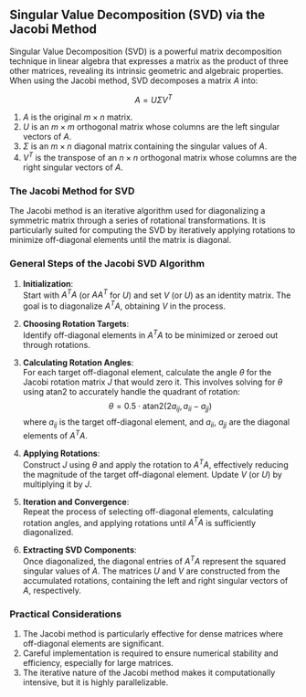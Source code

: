 ## Singular Value Decomposition (SVD) via the Jacobi Method

Singular Value Decomposition (SVD) is a powerful matrix decomposition technique in linear algebra that expresses a matrix as the product of three other matrices, revealing its intrinsic geometric and algebraic properties. When using the Jacobi method, SVD decomposes a matrix $A$ into:

$$
A = U \Sigma V^T
$$

1. $A$ is the original $m \times n$ matrix.
2. $U$ is an $m \times m$ orthogonal matrix whose columns are the left singular vectors of $A$.
3. $\Sigma$ is an $m \times n$ diagonal matrix containing the singular values of $A$.
4. $V^T$ is the transpose of an $n \times n$ orthogonal matrix whose columns are the right singular vectors of $A$.

### The Jacobi Method for SVD

The Jacobi method is an iterative algorithm used for diagonalizing a symmetric matrix through a series of rotational transformations. It is particularly suited for computing the SVD by iteratively applying rotations to minimize off-diagonal elements until the matrix is diagonal.

### General Steps of the Jacobi SVD Algorithm

1. **Initialization**:  
   Start with $A^T A$ (or $A A^T$ for $U$) and set $V$ (or $U$) as an identity matrix. The goal is to diagonalize $A^T A$, obtaining $V$ in the process.

2. **Choosing Rotation Targets**:  
   Identify off-diagonal elements in $A^T A$ to be minimized or zeroed out through rotations.

3. **Calculating Rotation Angles**:  
   For each target off-diagonal element, calculate the angle $\theta$ for the Jacobi rotation matrix $J$ that would zero it. This involves solving for $\theta$ using $\text{atan2}$ to accurately handle the quadrant of rotation:
   $$
   \theta = 0.5 \cdot \text{atan2}\bigl(2a_{ij}, a_{ii} - a_{jj}\bigr)
   $$
   where $a_{ij}$ is the target off-diagonal element, and $a_{ii}$, $a_{jj}$ are the diagonal elements of $A^T A$.

4. **Applying Rotations**:  
   Construct $J$ using $\theta$ and apply the rotation to $A^T A$, effectively reducing the magnitude of the target off-diagonal element. Update $V$ (or $U$) by multiplying it by $J$.

5. **Iteration and Convergence**:  
   Repeat the process of selecting off-diagonal elements, calculating rotation angles, and applying rotations until $A^T A$ is sufficiently diagonalized.

6. **Extracting SVD Components**:  
   Once diagonalized, the diagonal entries of $A^T A$ represent the squared singular values of $A$. The matrices $U$ and $V$ are constructed from the accumulated rotations, containing the left and right singular vectors of $A$, respectively.

### Practical Considerations

1. The Jacobi method is particularly effective for dense matrices where off-diagonal elements are significant.
2. Careful implementation is required to ensure numerical stability and efficiency, especially for large matrices.
3. The iterative nature of the Jacobi method makes it computationally intensive, but it is highly parallelizable.
